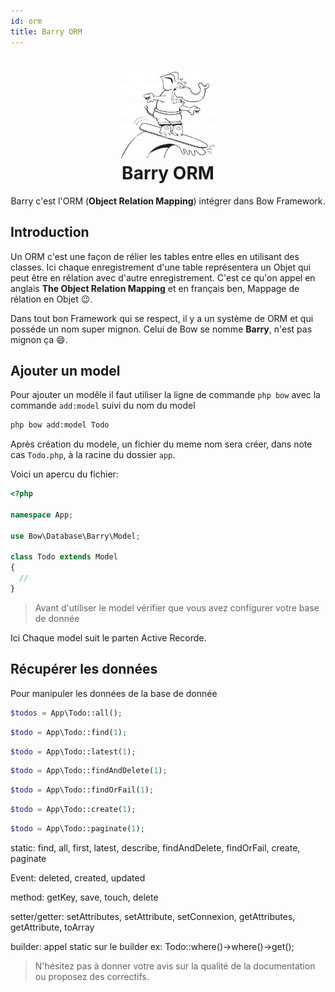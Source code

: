 ```yaml
---
id: orm
title: Barry ORM
---
```


<h1 align="center">
    <img src="https://raw.githubusercontent.com/bowphp/arts/master/barry.jpg" width="150px">
    <br>Barry ORM
</h1>

<p align="center">Barry c'est l'ORM (<strong>Object Relation Mapping</strong>) intégrer dans Bow Framework.</p>

## Introduction

Un ORM c'est une façon de rélier les tables entre elles en utilisant des classes. Ici chaque enregistrement d'une table représentera un Objet qui peut être en rélation avec d'autre enregistrement. C'est ce qu'on appel en anglais **The Object Relation Mapping** et en français ben, Mappage de rélation en Objet :wink:.

Dans tout bon Framework qui se respect, il y a un système de ORM et qui posséde un nom super mignon. Celui de Bow se nomme **Barry**, n'est pas mignon ça :smile:.

## Ajouter un model

Pour ajouter un modêle il faut utiliser la ligne de commande `php bow` avec la commande `add:model` suivi du nom du model

```bash
php bow add:model Todo
```

Après création du modele, un fichier du meme nom sera créer, dans note cas `Todo.php`, à la racine du dossier `app`.

Voici un apercu du fichier:

```php
<?php

namespace App;

use Bow\Database\Barry\Model;

class Todo extends Model
{
  //
}
```

> Avant d'utiliser le model vérifier que vous avez configurer votre base de donnée

Ici Chaque model suit le parten Active Recorde.

## Récupérer les données

Pour manipuler les données de la base de donnée

```php
$todos = App\Todo::all();
```

```php
$todo = App\Todo::find(1);
```

```php
$todo = App\Todo::latest(1);
```

```php
$todo = App\Todo::findAndDelete(1);
```

```php
$todo = App\Todo::findOrFail(1);
```

```php
$todo = App\Todo::create(1);
```

```php
$todo = App\Todo::paginate(1);
```

static:
find, all, first, latest, describe, findAndDelete, findOrFail, create, paginate

Event:
deleted, created, updated

method:
getKey, save, touch, delete

setter/getter:
setAttributes, setAttribute, setConnexion, getAttributes, getAttribute, toArray

builder:
appel static sur le builder
ex: Todo::where()->where()->get();
> N'hésitez pas à donner votre avis sur la qualité de la documentation ou proposez des correctifs.
